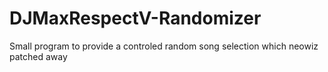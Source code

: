 # DJMaxRespectV-Randomizer
Small program to provide a controled random song selection which neowiz patched away
